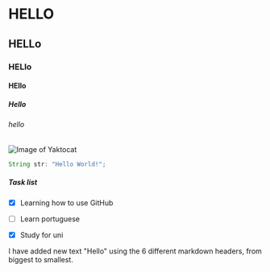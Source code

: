# HELLO
## HELLo
### HELlo
#### HEllo
##### Hello
###### hello


![Image of Yaktocat](https://octodex.github.com/images/yaktocat.png)




``` java
String str: "Hello World!";
```
##### Task list
- [x] Learning how to use GitHub
- [ ] Learn portuguese
- [x] Study for uni


I have added new text "Hello" using the 6 different markdown headers, from biggest to smallest.
